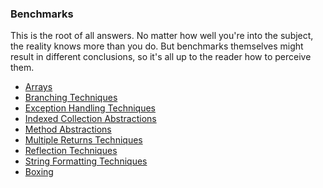 ### Benchmarks

This is the root of all answers. No matter how well you're into the subject,
the reality knows more than you do. But benchmarks themselves might result in
different conclusions, so it's all up to the reader how to perceive them.

- [Arrays](./Arrays)
- [Branching Techniques](./BranchingTechniques)
- [Exception Handling Techniques](./ExceptionHandlingTechniques)
- [Indexed Collection Abstractions](./IndexedCollectionAbstractions)
- [Method Abstractions](./MethodAbstractions)
- [Multiple Returns Techniques](./MultipleReturnsTechniques)
- [Reflection Techniques](./ReflectionTechniques)
- [String Formatting Techniques](./StringFormattingTechniques)
- [Boxing](./Boxing)
